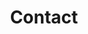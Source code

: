 ---
title: Contact
type: landing

sections:
  - block: markdown
    content:
      title: Contact
      text: |
        ## Contact Information
        Email: test@example.org
        Phone: 888 888 88 88
        Address: 450 Serra Mall, Stanford, CA 94305, USA
        
        Office Hours:
        - Monday 10:00 to 13:00
        - Wednesday 09:00 to 10:00
    design:
      columns: '2'
---